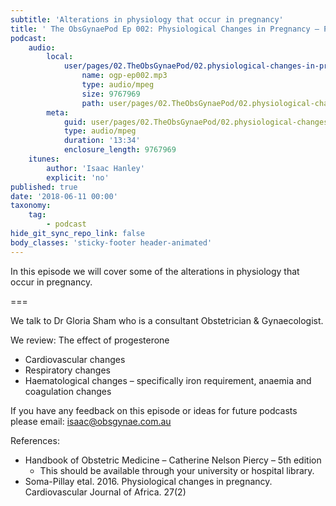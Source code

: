 ```yaml
---
subtitle: 'Alterations in physiology that occur in pregnancy'
title: ' The ObsGynaePod Ep 002: Physiological Changes in Pregnancy – Part One'
podcast:
    audio:
        local:
            user/pages/02.TheObsGynaePod/02.physiological-changes-in-pregnancy-part-one/ogp-ep002.mp3:
                name: ogp-ep002.mp3
                type: audio/mpeg
                size: 9767969
                path: user/pages/02.TheObsGynaePod/02.physiological-changes-in-pregnancy-part-one/ogp-ep002.mp3
        meta:
            guid: user/pages/02.TheObsGynaePod/02.physiological-changes-in-pregnancy-part-one/ogp-ep002.mp3
            type: audio/mpeg
            duration: '13:34'
            enclosure_length: 9767969
    itunes:
        author: 'Isaac Hanley'
        explicit: 'no'
published: true
date: '2018-06-11 00:00'
taxonomy:
    tag:
        - podcast
hide_git_sync_repo_link: false
body_classes: 'sticky-footer header-animated'
---
```


In this episode we will cover some of the alterations in physiology that occur in pregnancy.

===

We talk to Dr Gloria Sham who is a consultant Obstetrician & Gynaecologist.

We review:
The effect of progesterone
* Cardiovascular changes
* Respiratory changes
* Haematological changes – specifically iron requirement, anaemia and coagulation changes

If you have any feedback on this episode or ideas for future podcasts please email: isaac@obsgynae.com.au

References:
* Handbook of Obstetric Medicine – Catherine Nelson Piercy – 5th edition
  * This should be available through your university or hospital library.
* Soma-Pillay etal. 2016. Physiological changes in pregnancy. Cardiovascular Journal of Africa. 27(2)